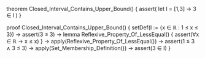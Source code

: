 theorem Closed_Interval_Contains_Upper_Bound() {
  assert(
    let I = [1,3] →
    3 ∈ I
  )
}

proof Closed_Interval_Contains_Upper_Bound() {
  setDef(I := {x ∈ ℝ : 1 ≤ x ≤ 3}) →
  assert(3 ≤ 3) →
  lemma Reflexive_Property_Of_LessEqual() {
    assert(∀x ∈ ℝ → x ≤ x)
  } →
  apply(Reflexive_Property_Of_LessEqual()) →
  assert(1 ≤ 3 ∧ 3 ≤ 3) →
  apply(Set_Membership_Definition()) →
  assert(3 ∈ I)
}